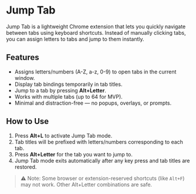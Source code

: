 # Jump Tab

Jump Tab is a lightweight Chrome extension that lets you quickly navigate between tabs using keyboard shortcuts. Instead of manually clicking tabs, you can assign letters to tabs and jump to them instantly.

## Features

- Assigns letters/numbers (A-Z, a-z, 0-9) to open tabs in the current window.
- Display tab bindings temporarily in tab titles.
- Jump to a tab by pressing **Alt+Letter**.
- Works with multiple tabs (up to 64 for MVP).
- Minimal and distraction-free — no popups, overlays, or prompts.

## How to Use

1. Press **Alt+L** to activate Jump Tab mode.
2. Tab titles will be prefixed with letters/numbers corresponding to each tab.
3. Press **Alt+Letter** for the tab you want to jump to.
4. Jump Tab mode exits automatically after any key press and tab titles are restored.

> ⚠️ Note: Some browser or extension-reserved shortcuts (like `Alt+F`) may not work. Other Alt+Letter combinations are safe.
